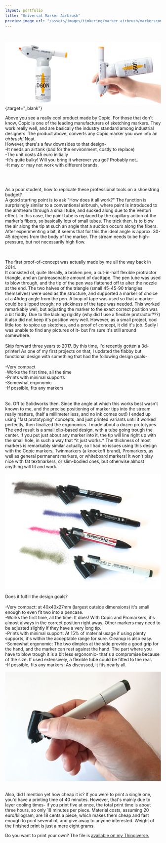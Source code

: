 ```yaml
---
layout: portfolio
title: "Universal Marker Airbrush"
preview_image_url: "/assets/images/tinkering/marker_airbrush/markerscomp_thumb.jpg"
---
```


<br/>


<a href="https://copic.jp/en/product/abs/"><img class="ui huge image" src="/assets/images/tinkering/marker_airbrush/copic.jpg"/></a>{:target="_blank"}

Above you see a really cool product made by Copic. For those that don't know, Copic is one of the leading manufacturers of sketching markers. They work really well, and are basically the industry standard among industrial designers. The product above, converts any Copic marker you own into an *airbrush!* Neat.
<br/>
However, there's a few downsides to that design-
<br/>
-It needs an airtank (bad for the environment, costly to replace)
<br/>
-The unit costs 45 euro initially
<br/>
-It's quite bulky! Will you bring it wherever you go? Probably not..
<br/>
-It may or may not work with different brands.

<br/>
<br/>

As a poor student, how to replicate these professional tools on a shoestring budget?
<br/>
A good starting point is to ask "How does it all work?" The function is surprisingly similar to a conventional airbrush, where paint is introduced to the airstream through a small tube, and sucked along due to the Venturi effect. In this case, the paint tube is replaced by the capillary action of the marker's fibers, so basically lots of small tubes. The trick then, is to blow the air along the tip at such an angle that a suction occurs along the fibers. After experimenting a bit, it seems that for this the ideal angle is approx. 30-45 degrees from the body of the marker. The stream needs to be high-pressure, but not necessarily high flow.

<br/>
<br/>
The first proof-of-concept was actually made by me all the way back in 2014.
<br/>
It consisted of, quite literally, a broken pen, a cut-in-half flexible protractor triangle, and an (un)reasonable amount of ducttape.
The pen tube was used to blow through, and the tip of the pen was flattened off to alter the nozzle at the end. The two halves of the triangle (small 45-45-90 triangles themselves) were used as the structure, and supported a marker of choice at a 45deg angle from the pen. A loop of tape was used so that a marker could be slipped trough; no stickiness of the tape was needed. This worked remarkably well, but adjusting the marker to the exact correct position was a bit fiddly. Due to the lacking rigidity (why did I use a flexible protractor???) it also did not keep it's position very well. However, as a small project, cool little tool to spice up sketches, and a proof of concept, it did it's job. Sadly I was unable to find any pictures of it- but I'm sure it's still around somewhere.
<br/>
<br/>
Skip forward three years to 2017.
By this time, I'd recently gotten a 3d-printer! As one of my first projects on that, I updated the flabby but functional design with something that had the following design goals-
<br/>
<br/>
-Very compact
<br/>
-Works the first time, all the time
<br/>
-Prints with minimal supports
<br/>
-Somewhat ergonomic
<br/>
-If possible, fits any markers
<br/>
<br/>
<br/>
So. Off to Solidworks then.
Since the angle at which this works best wasn't known to me, and the precise positioning of marker tips into the stream really matters, (half a millimeter less, and no ink comes out!) I ended up using "fast prototyping" concepts, and just printed variants until it worked perfectly, then finalized the ergonomics. I made about a dozen prototypes.
<br/>
The end result is a small clip-based design, with a tube going trough the center. If you put just about any marker into it, the tip will line right up with the small hole, in such a way that *it just works.* The thickness of most markers is remarkably similar actually, so I had no issues using this design with the Copic markers, Twinmarkers (a knockoff brand), Promarkers, as well as general permanent markers, or whiteboard markers! It won't play nice with fat textmarkers, or slim-bodied ones, but otherwise almost anything will fit and work.
<br/>
<br/>

<img class="ui huge image" src="/assets/images/tinkering/marker_airbrush/markerscompsmall.jpg"/>
<br/>

<div class="ui two column grid">
<div class="column">

Does it fulfill the design goals?
<br/>
<br/>
-Very compact: at 40x40x27mm (largest outside dimensions) it's small enough to even fit two into a pencase.
<br/>
-Works the first time, all the time: It does! With Copic and Promarkers, it's almost always in the correct position right away. Other markers may need to be adjusted slightly if they have a very long tip.
<br/>
-Prints with minimal support: At 15% of material usage if using plenty supports, it's within the acceptable range for sure. Cleanup is also easy.
<br/>
-Somewhat ergonomic: The two dimples at the side provide a good grip for the hand, and the marker can rest against the hand. The part where you have to blow trough it is a bit less ergonomic- that's a compromise because of the size. If used extensively, a flexible tube could be fitted to the rear.
<br/>
-If possible, fits any markers: As discussed, it fits nearly all.


</div>
<div class="column">
  <img class="ui huge image" src="/assets/images/tinkering/marker_airbrush/markerergo.jpg"/>

</div>
</div>

<br/>

Also, did I mention yet how cheap it is? If you were to print a single one, you'd have a printing time of 40 minutes. However, that's mainly due to layer cooling times- if you print five at once, the total print time is about three hours, so only 18 minutes per piece. Material costs, assuming 20 euro/kilogram, are 18 cents a piece, which makes them cheap and fast enough to print several of, and give away to anyone interested. Weight of the finished print is just a mere eight grams.

Do you want to print your own?
The file is <a href="https://www.thingiverse.com/thing:4592192">available on my Thingiverse.</a>
